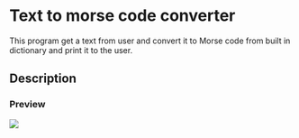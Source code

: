 # Text to morse code converter

This program get a text from user and convert it to Morse code from built in dictionary and print it to the user.

## Description

### Preview

<img src="https://user-images.githubusercontent.com/91461938/190950368-0c998c34-e1f3-415b-9dd7-a4c1d47e99ba.png">


